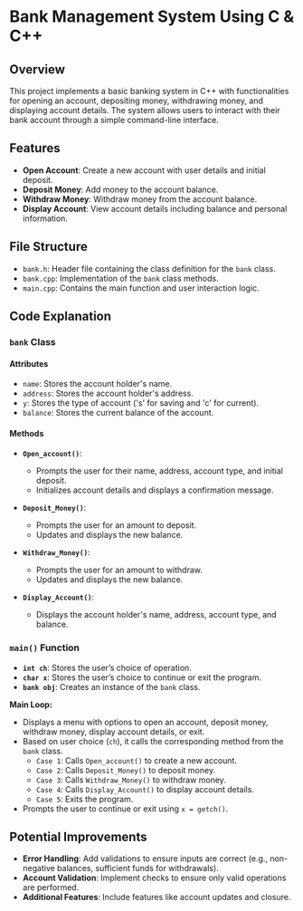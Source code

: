 
# Bank Management System Using C & C++

## Overview

This project implements a basic banking system in C++ with functionalities for opening an account, depositing money, withdrawing money, and displaying account details. The system allows users to interact with their bank account through a simple command-line interface.

## Features

- **Open Account**: Create a new account with user details and initial deposit.
- **Deposit Money**: Add money to the account balance.
- **Withdraw Money**: Withdraw money from the account balance.
- **Display Account**: View account details including balance and personal information.

## File Structure

- `bank.h`: Header file containing the class definition for the `bank` class.
- `bank.cpp`: Implementation of the `bank` class methods.
- `main.cpp`: Contains the main function and user interaction logic.

## Code Explanation

### `bank` Class

#### Attributes

- `name`: Stores the account holder's name.
- `address`: Stores the account holder's address.
- `y`: Stores the type of account ('s' for saving and 'c' for current).
- `balance`: Stores the current balance of the account.

#### Methods

- **`Open_account()`**: 
  - Prompts the user for their name, address, account type, and initial deposit.
  - Initializes account details and displays a confirmation message.

- **`Deposit_Money()`**:
  - Prompts the user for an amount to deposit.
  - Updates and displays the new balance.

- **`Withdraw_Money()`**:
  - Prompts the user for an amount to withdraw.
  - Updates and displays the new balance.

- **`Display_Account()`**:
  - Displays the account holder's name, address, account type, and balance.

### `main()` Function

- **`int ch`**: Stores the user’s choice of operation.
- **`char x`**: Stores the user’s choice to continue or exit the program.
- **`bank obj`**: Creates an instance of the `bank` class.

**Main Loop:**

- Displays a menu with options to open an account, deposit money, withdraw money, display account details, or exit.
- Based on user choice (`ch`), it calls the corresponding method from the `bank` class.
  - `Case 1`: Calls `Open_account()` to create a new account.
  - `Case 2`: Calls `Deposit_Money()` to deposit money.
  - `Case 3`: Calls `Withdraw_Money()` to withdraw money.
  - `Case 4`: Calls `Display_Account()` to display account details.
  - `Case 5`: Exits the program.
- Prompts the user to continue or exit using `x = getch()`.

## Potential Improvements

- **Error Handling**: Add validations to ensure inputs are correct (e.g., non-negative balances, sufficient funds for withdrawals).
- **Account Validation**: Implement checks to ensure only valid operations are performed.
- **Additional Features**: Include features like account updates and closure.

